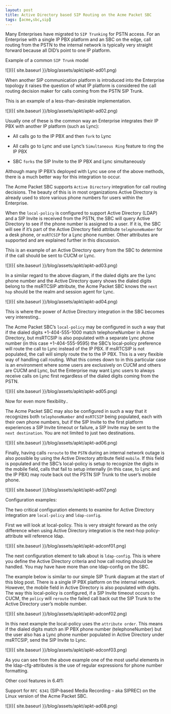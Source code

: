 ```yaml
---
layout: post
title: Active Directory based SIP Routing on the Acme Packet SBC
tags: [acme,sbc,sip]
---
```

Many Enterprises have migrated to `SIP Trunking` for PSTN access. For an Enterprise with a single IP PBX platform and an SBC on the edge, call routing from the PSTN to the internal network is typically very straight forward because all DID’s point to one IP platform.

<!--more-->

Example of a common `SIP Trunk` model

![]({{ site.baseurl }}/blog/assets/apkt/apkt-ad01.png)

When another SIP communication platform is introduced into the Enterprise topology it raises the question of what IP platform is considered the call routing decision maker for calls coming from the PSTN SIP Trunk.

This is an example of a less-than-desirable implementation.

![]({{ site.baseurl }}/blog/assets/apkt/apkt-ad02.png)

Usually one of these is the common way an Enterprise integrates their IP PBX with another IP platform (such as Lync):

* All calls go to the IP PBX and then `fork` to Lync

* All calls go to Lync and use Lync’s `Simultaneous Ring` feature to ring the IP PBX

* SBC `forks` the SIP Invite to the IP PBX and Lync simultaneously

Although many IP PBX’s deployed with Lync use one of the above methods, there is a much better way for this integration to occur.

The Acme Packet SBC supports `Active Directory` integration for call routing decisions. The beauty of this is in most organizations Active Directory is already used to store various phone numbers for users within the Enterprise.

When the `local-policy` is configured to support Active Directory (LDAP) and a SIP Invite is received from the PSTN, the SBC will query Active Directory to see if the phone number is assigned to a user.  If it is, the SBC will see if it’s part of the Active Directory field attribute `telephoneNumber` for a desk phone, or `msRTCSIP` for a Lync phone number. Other attributes are supported and are explained further in this discussion.

This is an example of an Active Directory query from the SBC to determine if the call should be sent to CUCM or Lync.

![]({{ site.baseurl }}/blog/assets/apkt/apkt-ad03.png)

In a similar regard to the above diagram, if the dialed digits are the Lync phone number and the Active Directory query shows the dialed digits belong to the msRTCSIP attribute, the Acme Packet SBC knows the `next hop` should be the realm and session agent for Lync.

![]({{ site.baseurl }}/blog/assets/apkt/apkt-ad04.png)

This is where the power of Active Directory integration in the SBC becomes very interesting..

The Acme Packet SBC’s `local-policy` may be configured in such a way that if the dialed digits +1-404-555-1000 match telephoneNumber in Active Directory, but msRTCSIP is also populated with a separate Lync phone number (in this case +1-404-555-9595) the SBC’s local-policy preference will route the call to Lync instead of the IP PBX. If msRTCSIP is not populated, the call will simply route the to the IP PBX. This is a very flexible way of handling call routing. What this comes down to in this particular case is an environment where some users are exclusively on CUCM and others are CUCM and Lync, but the Enterprise may want Lync users to always receive calls on Lync first regardless of the dialed digits coming from the PSTN.

![]({{ site.baseurl }}/blog/assets/apkt/apkt-ad05.png)

Now for even more flexibility..

The Acme Packet SBC may also be configured in such a way that it recognizes both `telephoneNumber` and `msRTCSIP` being populated, each with their own phone numbers, but if the SIP Invite to the first platform experiences a SIP Invite timeout or failure, a SIP Invite may be sent to the `next destination`. You are not limited to just two destinations.

![]({{ site.baseurl }}/blog/assets/apkt/apkt-ad06.png)

Finally, having calls `reroute` to the `PSTN` during an internal network outage is also possible by using the Active Directory attribute field `mobile`. If this field is populated and the SBC’s local-policy is setup to recognize the digits in the mobile field, calls that fail to setup internally (in this case, to Lync and the IP PBX) may route back out the PSTN SIP Trunk to the user’s mobile phone.

![]({{ site.baseurl }}/blog/assets/apkt/apkt-ad07.png)

Configuration examples:

The two critical configuration elements to examine for Active Directory integration are `local-policy` and `ldap-config`.

First we will look at local-policy. This is very straight forward as the only difference when using Active Directory integration is the next-hop policy-attribute will reference ldap.

![]({{ site.baseurl }}/blog/assets/apkt/apkt-adconf01.png)

The next configuration element to talk about is `ldap-config`. This is where you define the Active Directory criteria and how call routing should be handled. You may have have more than one ldap-config on the SBC.

The example below is similar to our simple SIP Trunk diagram at the start of this blog post. There is a single IP PBX platform on the internal network. However, the mobile field in Active Directory is also populated with digits. The way this local-policy is configured, if a SIP Invite timeout occurs to CUCM, the `policy` will `reroute` the failed call back out the SIP Trunk to the Active Directory user’s mobile number.

![]({{ site.baseurl }}/blog/assets/apkt/apkt-adconf02.png)

In this next example the local-policy uses the `attribute order`. This means if the dialed digits match an IP PBX phone number (telephoneNumber) but the user also has a Lync phone number populated in Active Directory under msRTCSIP, send the SIP Invite to Lync.

![]({{ site.baseurl }}/blog/assets/apkt/apkt-adconf03.png)

As you can see from the above example one of the most useful elements in the ldap-cfg-attributes is the use of regular expressions for phone number formatting.

Other cool features in 6.4f1:

Support for `RFC 6341` (SIP-based Media Recording – aka SIPREC) on the Linux version of the Acme Packet SBC.

![]({{ site.baseurl }}/blog/assets/apkt/apkt-ad08.png)